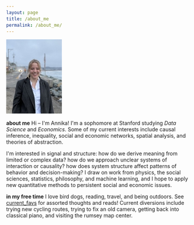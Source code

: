 ```yaml
---
layout: page
title: /about_me
permalink: /about_me/
---
```

![Annika Younge](/assets/images/profile_150x200.jpg)

**about me**
Hi – I'm Annika! I'm a sophomore at Stanford studying *Data Science* and *Economics*. Some of my current interests include causal inference, inequality, social and economic networks, spatial analysis, and theories of abstraction.

I'm interested in signal and structure: how do we derive meaning from limited or complex data? how do we approach unclear systems of interaction or causality? how does system structure affect patterns of behavior and decision-making? I draw on work from physics, the social sciences, statistics, philosophy, and machine learning, and I hope to apply new quantitative methods to persistent social and economic issues.

**in my free time**
I love bird dogs, reading, travel, and being outdoors. See [current_favs](current_favs.md) for assorted thoughts and reads! Current diversions include trying new cycling routes, trying to fix an old camera, getting back into classical piano, and visiting the rumsey map center.

